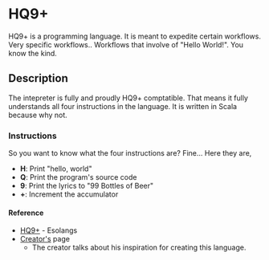 # HQ9+
HQ9+ is a programming language. It is meant to expedite certain workflows.
Very specific workflows.. Workflows that involve of "Hello World!". You
know the kind.

## Description
The intepreter is fully and proudly HQ9+ comptatible. That means it fully
understands all four instructions in the language.
It is written in Scala because why not.

### Instructions
So you want to know what the four instructions are? Fine... Here they are,
- **H**: Print "hello, world"
- **Q**: Print the program's source code
- **9**: Print the lyrics to "99 Bottles of Beer"
- **+**: Increment the accumulator


#### Reference
* [HQ9+](https://esolangs.org/wiki/HQ9+) - Esolangs
* [Creator's](http://web.archive.org/web/20090602074545/http://www.cliff.biffle.org/esoterica/hq9plus.html) page
    * The creator talks about his inspiration for creating this language.
